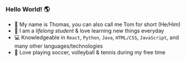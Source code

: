 ### Hello World! 🌎

- 👋 My name is Thomas, you can also call me Tom for short (He/Him) 
- 🧠 I am a *lifelong student* & love learning new things everyday 
- 💻 Knowledgeable in `React`, `Python`, `Java`, `HTML/CSS`, `JavaScript`, and many other languages/technologies
- 🎾 Love playing soccer, volleyball & tennis during my free time 
